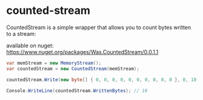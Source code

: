 # counted-stream
CountedStream is a simple wrapper that allows you to count bytes written to a stream:

available on nuget: https://www.nuget.org/packages/Was.CountedStream/0.0.1.1

```c#
var memStream = new MemoryStream();
var countedStream = new CountedStream(memStream);

countedStream.Write(new byte[] { 0, 0, 0, 0, 0, 0, 0, 0, 0, 0 }, 0, 10);

Console.WriteLine(countedStream.WrittenBytes); // 10

```
